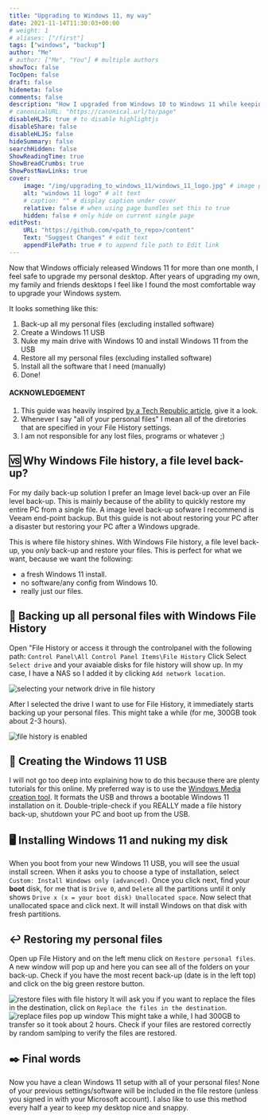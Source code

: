 ```yaml
---
title: "Upgrading to Windows 11, my way"
date: 2021-11-14T11:30:03+00:00
# weight: 1
# aliases: ["/first"]
tags: ["windows", "backup"]
author: "Me"
# author: ["Me", "You"] # multiple authors
showToc: false
TocOpen: false
draft: false
hidemeta: false
comments: false
description: "How I upgraded from Windows 10 to Windows 11 while keeping all my personal files."
# canonicalURL: "https://canonical.url/to/page"
disableHLJS: true # to disable highlightjs
disableShare: false
disableHLJS: false
hideSummary: false
searchHidden: false
ShowReadingTime: true
ShowBreadCrumbs: true
ShowPostNavLinks: true
cover:
    image: "/img/upgrading_to_windows_11/windows_11_logo.jpg" # image path/url
    alt: "windows 11 logo" # alt text
    # caption: "" # display caption under cover
    relative: false # when using page bundles set this to true
    hidden: false # only hide on current single page
editPost:
    URL: "https://github.com/<path_to_repo>/content"
    Text: "Suggest Changes" # edit text
    appendFilePath: true # to append file path to Edit link
---
```

Now that Windows officialy released Windows 11 for more than one month, I feel safe to upgrade my personal desktop. After years of upgrading my own, my family and friends desktops I feel like I found the most comfortable way to upgrade your Windows system.

It looks something like this:

1. Back-up all my personal files (excluding installed software)
2. Create a Windows 11 USB
3. Nuke my main drive with Windows 10 and install Windows 11 from the USB
4. Restore all my personal files (excluding installed software)
5. Install all the software that I need (manually)
6. Done!

#### ACKNOWLEDGEMENT

1. This guide was heavily inspired [by a Tech Republic article](https://www.techrepublic.com/article/how-to-correctly-use-file-history-to-transfer-data-files-to-a-new-windows-10-installation/), give it a look.
2. Whenever I say "all of your personal files" I mean all of the diretories that are specified in your File History settings.
3. I am not responsible for any lost files, programs or whatever ;)

## 🆚 Why Windows File history, a file level back-up?

For my daily back-up solution I prefer an Image level back-up over an File level back-up. This is mainly because of the ability to quickly restore my entire PC from a single file. A image level back-up sofware I recommend is Veeam end-point backup. But this guide is not about restoring your PC after a disaster but restoring your PC after a Windows upgrade.

This is where file history shines. With Windows File history, a file level back-up, you _only_ back-up and restore your files. This is perfect for what we want, because we want the following:

- a fresh Windows 11 install.
- no software/any config from Windows 10.
- really just our files.

## 💾 Backing up all personal files with Windows File History

Open "File History or access it through the controlpanel with the following path: `Control Panel\All Control Panel Items\File History`
Click Select `Select drive` and your avaiable disks for file history will show up. In my case, I have a NAS so I added it by clicking `Add network location`.

![selecting your network drive in file history](/img/upgrading_to_windows_11/select_network_drive.png#center)

After I selected the drive I want to use for File History, it immediately starts backing up your personal files. This might take a while (for me, 300GB took about 2-3 hours).

![file history is enabled](/img/upgrading_to_windows_11/network_drive_selected.png#center)

## 🐤 Creating the Windows 11 USB

I will not go too deep into explaining how to do this because there are plenty tutorials for this online. My preferred way is to use the [Windows Media creation tool](https://www.microsoft.com/en-gb/software-download/windows11). It formats the USB and throws a bootable Windows 11 installation on it. Double-triple-check if you REALLY made a file history back-up, shutdown your PC and boot up from the USB.

## 🖥️ Installing Windows 11 and nuking my disk

When you boot from your new Windows 11 USB, you will see the usual install screen. When it asks you to choose a type of installation, select `Custom: Install Windows only (advanced)`. Once you click next, find your **boot** disk, for me that is `Drive 0`, and `Delete` all the partitions until it only shows `Drive x (x = your boot disk) Unallocated space`. Now select that unallocated space and click next. It will install Windows on that disk with fresh partitions.

## ↩️ Restoring my personal files

Open up File History and on the left menu click on `Restore personal files`. A new window will pop up and here you can see all of the folders on your back-up. Check if you have the most recent back-up (date is in the left top) and click on the big green restore button.

![restore files with file history](/img/upgrading_to_windows_11/restore_files.png#center)
It will ask you if you want to replace the files in the destination, click on `Replace the files in the destination`.
![replace files pop up window](/img/upgrading_to_windows_11/replace_files.png#center)
This might take a while, I had 300GB to transfer so it took about 2 hours. Check if your files are restored correctly by random samlping to verify the files are restored.

## ✒️ Final words

Now you have a clean Windows 11 setup with all of your personal files! None of your previous settings/software will be included in the file restore (unless you signed in with your Microsoft account). I also like to use this method every half a year to keep my desktop nice and snappy.
